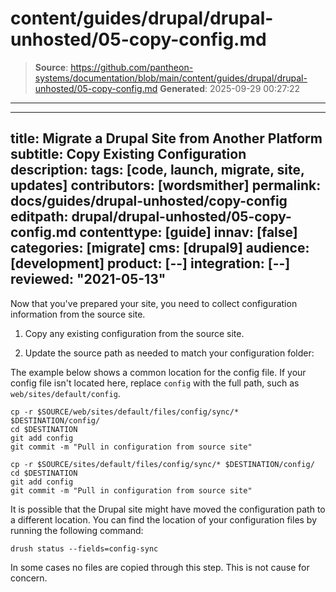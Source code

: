 # content/guides/drupal/drupal-unhosted/05-copy-config.md

> **Source**: https://github.com/pantheon-systems/documentation/blob/main/content/guides/drupal/drupal-unhosted/05-copy-config.md
> **Generated**: 2025-09-29 00:27:22

---

---
title: Migrate a Drupal Site from Another Platform
subtitle: Copy Existing Configuration
description: 
tags: [code, launch, migrate, site, updates]
contributors: [wordsmither]
permalink: docs/guides/drupal-unhosted/copy-config
editpath: drupal/drupal-unhosted/05-copy-config.md
contenttype: [guide]
innav: [false]
categories: [migrate]
cms: [drupal9]
audience: [development]
product: [--]
integration: [--]
reviewed: "2021-05-13"
---

Now that you've prepared your site, you need to collect configuration information from the source site.

1. Copy any existing configuration from the source site.

1. Update the source path as needed to match your configuration folder:

<TabList>

<Tab title="With Nested Docroot" id="code-docroot" active={true}>

The example below shows a common location for the config file. If your config file isn't located here, replace `config` with the full path, such as `web/sites/default/config`.

```bash{promptUser:user}
cp -r $SOURCE/web/sites/default/files/config/sync/* $DESTINATION/config/
cd $DESTINATION
git add config
git commit -m "Pull in configuration from source site"
```

</Tab>

<Tab title="Without Nested Docroot" id="code-nodocroot">

```bash{promptUser:user}
cp -r $SOURCE/sites/default/files/config/sync/* $DESTINATION/config/
cd $DESTINATION
git add config
git commit -m "Pull in configuration from source site"
```

</Tab>

</TabList>

It is possible that the Drupal site might have moved the configuration path to a different location. You can find the location of your configuration files by running the following command:

```bash{promptUser:user}
drush status --fields=config-sync
```

In some cases no files are copied through this step. This is not cause for concern.
